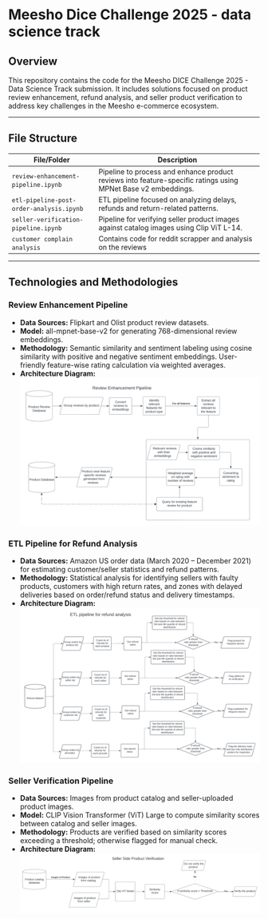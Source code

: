 # Meesho Dice Challenge 2025 - data science track

## Overview
This repository contains the code for the Meesho DICE Challenge 2025 - Data Science Track submission. It includes solutions focused on product review enhancement, refund analysis, and seller product verification to address key challenges in the Meesho e-commerce ecosystem.

---

## File Structure

| File/Folder                   | Description                                                        |
|------------------------------|--------------------------------------------------------------------|
| `review-enhancement-pipeline.ipynb`| Pipeline to process and enhance product reviews into feature-specific ratings using MPNet Base v2 embeddings. |
| `etl-pipeline-post-order-analysis.ipynb` | ETL pipeline focused on analyzing delays, refunds and return-related patterns.            |
| `seller-verification-pipeline.ipynb`| Pipeline for verifying seller product images against catalog images using Clip ViT L-14.|
| `customer complain analysis`| Contains code for reddit scrapper and analysis on the reviews|

---

## Technologies and Methodologies

### Review Enhancement Pipeline
- **Data Sources:** Flipkart and Olist product review datasets.
- **Model:** all-mpnet-base-v2 for generating 768-dimensional review embeddings.
- **Methodology:** Semantic similarity and sentiment labeling using cosine similarity with positive and negative sentiment embeddings. User-friendly feature-wise rating calculation via weighted averages.
- **Architecture Diagram:** ![review enhancement pipeline](./images/review-enhancement-pipeline.png)

### ETL Pipeline for Refund Analysis
- **Data Sources:** Amazon US order data (March 2020 – December 2021) for estimating customer/seller statistics and refund patterns.
- **Methodology:** Statistical analysis for identifying sellers with faulty products, customers with high return rates, and zones with delayed deliveries based on order/refund status and delivery timestamps.
- **Architecture Diagram:** ![etl-pipeline-refund](./images/etl-pipeline-refund.png)

### Seller Verification Pipeline
- **Data Sources:** Images from product catalog and seller-uploaded product images.
- **Model:** CLIP Vision Transformer (ViT) Large to compute similarity scores between catalog and seller images.
- **Methodology:** Products are verified based on similarity scores exceeding a threshold; otherwise flagged for manual check.
- **Architecture Diagram:** ![seller-verification](./images/seller-verification.png)



